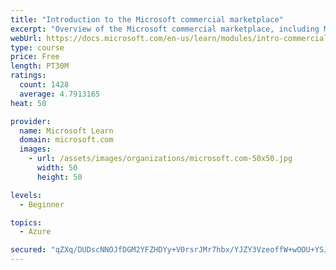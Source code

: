 ```yaml
---
title: "Introduction to the Microsoft commercial marketplace"
excerpt: "Overview of the Microsoft commercial marketplace, including Microsoft AppSource, Azure Marketplace, offer types, and Marketplace Rewards"
webUrl: https://docs.microsoft.com/en-us/learn/modules/intro-commercial-marketplace/
type: course
price: Free
length: PT30M
ratings:
  count: 1428
  average: 4.7913165
heat: 50

provider:
  name: Microsoft Learn
  domain: microsoft.com
  images:
    - url: /assets/images/organizations/microsoft.com-50x50.jpg
      width: 50
      height: 50

levels:
  - Beginner

topics:
  - Azure

secured: "qZXq/DUDscNNOJfDGM2YFZHDYy+V0rsrJMr7hbx/YJZY3VzeoffW+wOOU+YSJkG/7h5/SSw1W8QEOA1Qk1EwCeFhQeSD0tFckwpgjo2fznKWV5nASnYiY1HE6nEXiHD/qkRUVOGsE2b4N2q9LFNiCGKJophFRAKWySk4d004/JOnY4z8aSauc26w7J+efmXeQEuLTF7r9YHFtCcfaMelDfjM9z31DAfochRziIPaZKQTLwvNoPKZeBz3eAPHPIYZRoQ+/DQLit5wOWSpXXEWEBW0yODAR+gjsbnZF1NCeNoj/y9Ffiitt1vEO1+vua0KF87bSACN5VVsKAR6o2w9mTTksn72oHtYAT2nBF8W6h+LwzruvZw/A4/MVC9GHPcvsKZhIY24kNvQZU5+VwBJqS0hNPfdGjR8fVQw/vQ8LNo=;9vVh0YXx0/yhg6+liCl7ZA=="
---
```


